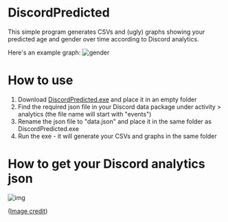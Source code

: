 # DiscordPredicted
This simple program generates CSVs and (ugly) graphs showing your predicted age and gender over time according to Discord analytics.

Here's an example graph:
![gender](https://github.com/ElectricSpace25/DiscordPredicted/assets/6893028/c2f0e4e3-0ae8-474b-81fe-d9c6748bb601)

# How to use
1. Download [DiscordPredicted.exe](https://github.com/ElectricSpace25/DiscordPredicted/releases/download/release/DiscordPredicted.exe) and place it in an empty folder
2. Find the required json file in your Discord data package under activity > analytics (the file name will start with "events")
3. Rename the json file to "data.json" and place it in the same folder as DiscordPredicted.exe
4. Run the exe - it will generate your CSVs and graphs in the same folder

# How to get your Discord analytics json
![img](https://github.com/ElectricSpace25/DiscordPredicted/assets/6893028/4644d4e5-f0f0-451d-96e8-914035037176)

([Image credit](https://x.com/bignutty_/status/1790072759097213359/photo/1))
